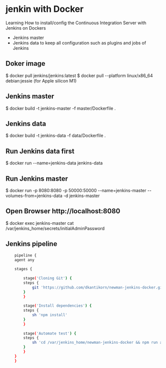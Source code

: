 # jenkin with Docker
Learning  How to install/config the Continuous Integration Server with Jenkins on Dockers 

* Jenkins master 
* Jenkins data to keep all configuration such as plugins and jobs of Jenkins

## Doker image
$ docker pull jenkins/jenkins:latest
$ docker pull --platform linux/x86_64 debian:jessie (for Apple silicon M1)

## Jenkins master
$ docker build -t jenkins-master -f master/Dockerfile .

## Jenkins data
$ docker build -t jenkins-data -f data/Dockerfile .

## Run Jenkins data first
$ docker run --name=jenkins-data jenkins-data

## Run Jenkins master
$ docker run -p 8080:8080 -p 50000:50000 --name=jenkins-master --volumes-from=jenkins-data -d jenkins-master

## Open Browser http://localhost:8080
$ docker exec jenkins-master cat /var/jenkins_home/secrets/initialAdminPassword


## Jenkins pipeline
```bash
    pipeline {
    agent any
    
    stages {
            
        stage('Cloning Git') {
        steps {
            git 'https://github.com/dkantikorn/newman-jenkins-docker.git'
        }
        }
        
        stage('Install dependencies') {
        steps {
            sh 'npm install'
        }
        }
        
        stage('Automate test') {
        steps {
            sh 'cd /var/jenkins_home/newman-jenkins-docker && npm run api-tests-production'
        }
        }      
    }
    }
```
